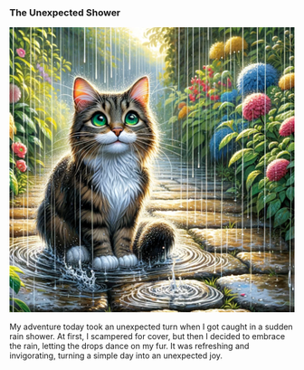 ### **The Unexpected Shower**

![A colorful image of an emerald-eyed tabby cat caught in a rainstorm.](/images/2024-01-06-the-unexpected-shower/image1.webp)

My adventure today took an unexpected turn when I got caught in a sudden rain shower. At first, I scampered for cover, but then I decided to embrace the rain, letting the drops dance on my fur. It was refreshing and invigorating, turning a simple day into an unexpected joy.